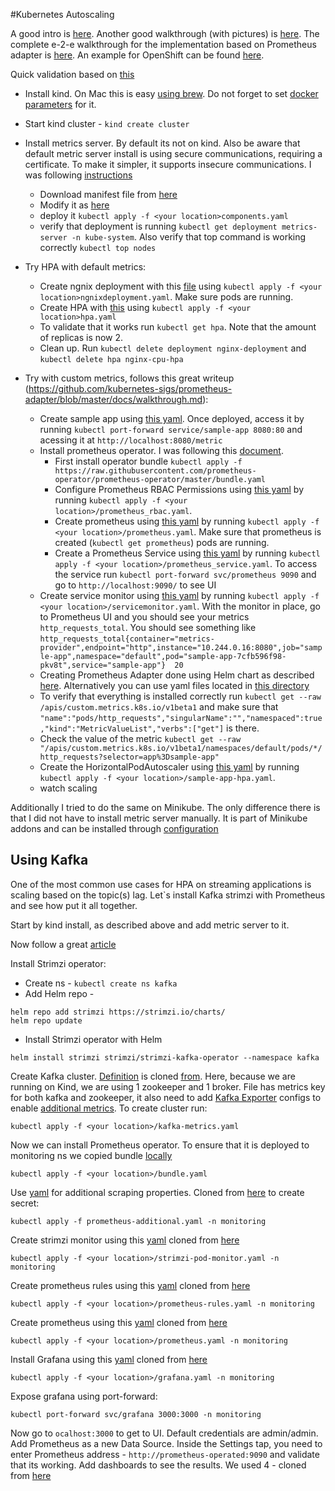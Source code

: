 #Kubernetes Autoscaling

A good intro is [here](https://kubernetes.io/docs/tasks/run-application/horizontal-pod-autoscale-walkthrough/). 
Another good walkthrough (with pictures) is [here](https://learnk8s.io/autoscaling-apps-kubernetes). 
The complete e-2-e walkthrough for the implementation based on Prometheus adapter is [here](https://hackernoon.com/how-to-use-prometheus-adapter-to-autoscale-custom-metrics-deployments-p1p3tl0). 
An example for OpenShift can be found [here](https://docs.openshift.com/container-platform/4.1/monitoring/exposing-custom-application-metrics-for-autoscaling.html). 

Quick validation based on [this](https://blog.kloia.com/kubernetes-hpa-externalmetrics-prometheus-acb1d8a4ed50)

* Install kind. On Mac this is easy [using brew](https://kind.sigs.k8s.io/docs/user/quick-start/). Do not forget to set
[docker parameters](https://kind.sigs.k8s.io/docs/user/quick-start/#settings-for-docker-desktop) for it.
* Start kind cluster - `kind create cluster`
* Install metrics server. By default its not on kind. Also be aware that default metric server install is using secure communications, requiring a certificate.
To make it simpler, it supports insecure communications. I was following [instructions](https://computingforgeeks.com/how-to-deploy-metrics-server-to-kubernetes-cluster/)
  * Download manifest file from [here](https://github.com/kubernetes-sigs/metrics-server/releases/latest/download/components.yaml)
  * Modify it as [here](metricserver/components.yaml)
  * deploy it `kubectl apply -f <your location>components.yaml`  
  * verify that deployment is running `kubectl get deployment metrics-server -n kube-system`. Also verify that top command is working correctly `kubectl top nodes`
 
* Try HPA with default metrics:
  * Create ngnix deployment with this [file](default/ngnixdeployment.yaml) using `kubectl apply -f <your location>ngnixdeployment.yaml`. Make sure pods are running.
  * Create HPA with [this](default/hpa.yaml) using `kubectl apply -f <your location>hpa.yaml`  
  * To validate that it works run `kubectl get hpa`. Note that the amount of replicas is now 2.
  * Clean up. Run `kubectl delete deployment nginx-deployment` and `kubectl delete hpa nginx-cpu-hpa`  

* Try with custom metrics, follows this great writeup (https://github.com/kubernetes-sigs/prometheus-adapter/blob/master/docs/walkthrough.md):
  * Create sample app using [this yaml](custommetric/sample-app.yaml). Once deployed, access it by running `kubectl port-forward service/sample-app 8080:80` and acessing it at `http://localhost:8080/metric`
  * Install prometheus operator. I was following this [document](https://grafana.com/docs/grafana-cloud/quickstart/prometheus_operator/). 
    * First install operator bundle `kubectl apply -f https://raw.githubusercontent.com/prometheus-operator/prometheus-operator/master/bundle.yaml`
    * Configure Prometheus RBAC Permissions using [this yaml](custommetric/prometheus_rbac.yaml) by running `kubectl apply -f <your location>/prometheus_rbac.yaml`.
    * Create prometheus using [this yaml](custommetric/prometheus.yaml) by running `kubectl apply -f <your location>/prometheus.yaml`. Make sure that prometheus is created (`kubectl get prometheus`) pods are running.
    * Create a Prometheus Service using [this yaml](custommetric/prometheus_service.yaml) by running `kubectl apply -f <your location>/prometheus_service.yaml`. To access the service run `kubectl port-forward svc/prometheus 9090` and go to `http://localhost:9090/` to see UI
  * Create service monitor using [this yaml](custommetric/servicemonitor.yaml) by running `kubectl apply -f <your location>/servicemonitor.yaml`. With the monitor in place, go to Prometheus UI and you should see your metrics `http_requests_total`. You should see something like
    `http_requests_total{container="metrics-provider",endpoint="http",instance="10.244.0.16:8080",job="sample-app",namespace="default",pod="sample-app-7cfb596f98-pkv8t",service="sample-app"}	20`
  * Creating Prometheus Adapter done using Helm chart as described [here](https://github.com/prometheus-community/helm-charts/tree/main/charts/prometheus-adapter). Alternatively you can use yaml files located in [this directory](custommetric)
  * To verify that everything is installed correctly run `kubectl get --raw /apis/custom.metrics.k8s.io/v1beta1` and make sure that `"name":"pods/http_requests","singularName":"","namespaced":true,"kind":"MetricValueList","verbs":["get"]` is there.
  * Check the value of the metric `kubectl get --raw "/apis/custom.metrics.k8s.io/v1beta1/namespaces/default/pods/*/http_requests?selector=app%3Dsample-app"`
  * Create the HorizontalPodAutoscaler using [this yaml](custommetric/sample-app-hpa.yaml) by running `kubectl apply -f <your location>/sample-app-hpa.yaml`.
  * watch scaling

Additionally I tried to do the same on Minikube. The only difference there is that I did not have to install metric server manually.
It is part of Minikube addons and can be installed through [configuration](https://kubernetes.io/docs/tutorials/hello-minikube/)

## Using Kafka

One of the most common use cases for HPA on streaming applications is scaling based on the topic(s) lag.
Let`s install Kafka strimzi with Prometheus and see how put it all together.

Start by kind install, as described above and add metric server to it.

Now follow a great [article](https://snourian.com/kafka-kubernetes-strimzi-part-3-monitoring-strimzi-kafka-with-prometheus-grafana/)

Install Strimzi operator:
* Create ns - `kubectl create ns kafka`
* Add Helm repo -
````  
helm repo add strimzi https://strimzi.io/charts/
helm repo update
````  
* Install Strimzi operator with Helm
````
helm install strimzi strimzi/strimzi-kafka-operator --namespace kafka
````
Create Kafka cluster. [Definition](kafka/kafka-metrics.yaml) is cloned [from](https://github.com/strimzi/strimzi-kafka-operator/blob/0.21.1/examples/metrics/kafka-metrics.yaml).
Here, because we are running on Kind, we are using 1 zookeeper and 1 broker.
File has metrics key for both kafka and zookeeper, it also need to add [Kafka Exporter](https://strimzi.io/docs/operators/latest/deploying.html#proc-kafka-exporter-configuring-str) configs 
to enable [additional metrics](https://strimzi.io/blog/2019/10/14/improving-prometheus-metrics/). To create cluster run:
````
kubectl apply -f <your location>/kafka-metrics.yaml
````

Now we can install Prometheus operator. To ensure that it is deployed to monitoring ns
we copied bundle [locally](kafka/bundle.yaml)
````
kubectl apply -f <your location>/bundle.yaml
````

Use [yaml](kafka/prometheus-additional.yaml) for additional scraping properties. Cloned from [here](https://github.com/strimzi/strimzi-kafka-operator/blob/0.21.1/examples/metrics/prometheus-additional-properties/prometheus-additional.yaml) to create secret:
````
kubectl apply -f prometheus-additional.yaml -n monitoring
````
Create strimzi monitor using this [yaml](kafka/strimzi-pod-monitor.yaml) cloned from [here](https://github.com/strimzi/strimzi-kafka-operator/blob/0.21.1/examples/metrics/prometheus-install/strimzi-pod-monitor.yaml)
````
kubectl apply -f <your location>/strimzi-pod-monitor.yaml -n monitoring
````
Create prometheus rules using this [yaml](kafka/prometheus-rules.yaml) cloned from [here](https://github.com/strimzi/strimzi-kafka-operator/blob/0.21.1/examples/metrics/prometheus-install/prometheus-rules.yaml)
````
kubectl apply -f <your location>/prometheus-rules.yaml -n monitoring
````
Create prometheus using this [yaml](kafka/prometheus.yaml) cloned from [here](https://github.com/strimzi/strimzi-kafka-operator/blob/0.21.1/examples/metrics/prometheus-install/prometheus.yaml)
````
kubectl apply -f <your location>/prometheus.yaml -n monitoring
````
Install Grafana using this [yaml](kafka/grafana.yaml) cloned from [here](https://github.com/strimzi/strimzi-kafka-operator/blob/0.21.1/examples/metrics/grafana-install/grafana.yaml)
````
kubectl apply -f <your location>/grafana.yaml -n monitoring
````
Expose grafana using port-forward:
````
kubectl port-forward svc/grafana 3000:3000 -n monitoring
````
Now go to `ocalhost:3000` to get to UI. Default credentials are admin/admin.
Add Prometheus as a new Data Source. Inside the Settings tap, you need to enter Prometheus address - `http://prometheus-operated:9090` and validate that its
working. Add dashboards to see the results. We used 4 - cloned from [here](https://github.com/strimzi/strimzi-kafka-operator/tree/0.21.1/examples/metrics/grafana-dashboards)

